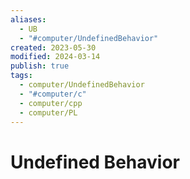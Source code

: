 ```yaml
---
aliases:
  - UB
  - "#computer/UndefinedBehavior"
created: 2023-05-30
modified: 2024-03-14
publish: true
tags:
  - computer/UndefinedBehavior
  - "#computer/c"
  - computer/cpp
  - computer/PL
---
```


# Undefined Behavior
